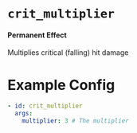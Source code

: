 # `crit_multiplier`
#### Permanent Effect

Multiplies critical (falling) hit damage

# Example Config
```yaml
- id: crit_multiplier
  args:
    multiplier: 3 # The multiplier
```
